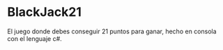 # BlackJack21
El juego donde debes conseguir 21 puntos para ganar, hecho en consola con el lenguaje c#.

